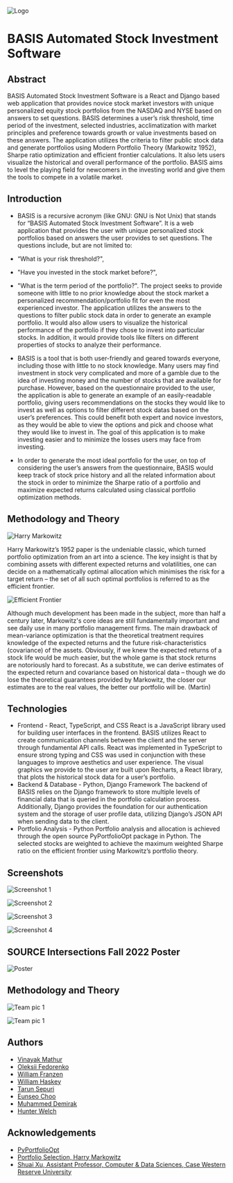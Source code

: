 
![Logo](https://github.com/viniemm/BASIS-Automated-Stock-Investment-Software/blob/master/Images/basis%20logo.png?raw=true)


# BASIS Automated Stock Investment Software

## Abstract
BASIS Automated Stock Investment Software is a React and Django based web application that provides novice stock market investors with unique personalized equity stock portfolios from the NASDAQ and NYSE based on answers to set questions. BASIS determines a user’s risk threshold, time period of the investment, selected industries, acclimatization with market principles and preference towards growth or value investments based on these answers. The application utilizes the criteria to filter public stock data and generate portfolios using Modern Portfolio Theory (Markowitz 1952), Sharpe ratio optimization and efficient frontier calculations. It also lets users visualize the historical and overall performance of the portfolio. BASIS aims to level the playing field for newcomers in the investing world and give them the tools to compete in a volatile market.
## Introduction
- BASIS is a recursive acronym (like GNU: GNU is Not Unix) that stands for “BASIS Automated Stock Investment Software”. 
It is a web application that provides the user
with unique personalized stock portfolios based on answers the user provides to set
questions. The questions include, but are not limited to: 
- “What is your risk threshold?",
- "Have you invested in the stock market before?", 
- "What is the term period of the portfolio?". 
The project seeks to provide someone with little to no prior knowledge about
the stock market a personalized recommendation/portfolio fit for even the most
experienced investor. The application utilizes the answers to the questions to filter public
stock data in order to generate an example portfolio. It would also allow users to
visualize the historical performance of the portfolio if they chose to invest into particular
stocks. In addition, it would provide tools like filters on different properties of stocks to
analyze their performance.

- BASIS is a tool that is both user-friendly and geared towards everyone, including those with little to no stock knowledge. 
Many users may find investment in stock very
complicated and more of a gamble due to the idea of investing money and the number of
stocks that are available for purchase. However, based on the questionnaire provided to
the user, the application is able to generate an example of an easily-readable portfolio,
giving users recommendations on the stocks they would like to invest as well as options
to filter different stock datas based on the user’s preferences. This could benefit both
expert and novice investors, as they would be able to view the options and pick and
choose what they would like to invest in. The goal of this application is to make investing
easier and to minimize the losses users may face from investing.
- In order to generate the most ideal portfolio for the user, on top of considering the user’s answers from the questionnaire, BASIS would keep track of stock price history and all the related information about the stock in order to minimize the Sharpe ratio of a portfolio and maximize expected returns calculated using classical portfolio optimization methods.

## Methodology and Theory

![Harry Markowitz](https://www.investopedia.com/thmb/N2j_axLJmt8AYf8swmwvHdy5SEo=/1500x0/filters:no_upscale():max_bytes(150000):strip_icc()/harrymarkowitz_round2-1b3eb541bca840ffbe11c8c849f688da.png)

Harry Markowitz’s 1952 paper is the undeniable classic, which turned portfolio
optimization from an art into a science. The key insight is that by combining assets with
different expected returns and volatilities, one can decide on a mathematically optimal
allocation which minimises the risk for a target return – the set of all such optimal
portfolios is referred to as the efficient frontier.

![Efficient Frontier](https://github.com/robertmartin8/PyPortfolioOpt/raw/master/media/efficient_frontier_white.png?raw=true)

Although much development has been made in the subject, more than half a century
later, Markowitz's core ideas are still fundamentally important and see daily use in many
portfolio management firms. The main drawback of mean-variance optimization is that
the theoretical treatment requires knowledge of the expected returns and the future
risk-characteristics (covariance) of the assets. Obviously, if we knew the expected returns
of a stock life would be much easier, but the whole game is that stock returns are
notoriously hard to forecast. As a substitute, we can derive estimates of the expected
return and covariance based on historical data – though we do lose the theoretical
guarantees provided by Markowitz, the closer our estimates are to the real values, the
better our portfolio will be. (Martin)

## Technologies
- Frontend - React, TypeScript, and CSS
React is a JavaScript library used for building user interfaces in the frontend. BASIS
utilizes React to create communication channels between the client and the server
through fundamental API calls. React was implemented in TypeScript to ensure strong
typing and CSS was used in conjunction with these languages to improve aesthetics and
user experience. The visual graphics we provide to the user are built upon Recharts, a
React library, that plots the historical stock data for a user’s portfolio.
- Backend & Database - Python, Django Framework
The backend of BASIS relies on the Django framework to store multiple levels of financial
data that is queried in the portfolio calculation process. Additionally, Django provides the
foundation for our authentication system and the storage of user profile data, utilizing
Django’s JSON API when sending data to the client.
- Portfolio Analysis - Python
Portfolio analysis and allocation is achieved through the open source PyPortfolioOpt
package in Python. The selected stocks are weighted to achieve the maximum weighted
Sharpe ratio on the efficient frontier using Markowitz’s portfolio theory.
## Screenshots

![Screenshot 1](https://github.com/viniemm/BASIS-Automated-Stock-Investment-Software/blob/master/Images/sc1.png?raw=true)

![Screenshot 2](https://github.com/viniemm/BASIS-Automated-Stock-Investment-Software/blob/master/Images/sc2.png?raw=true)

![Screenshot 3](https://github.com/viniemm/BASIS-Automated-Stock-Investment-Software/blob/master/Images/sc3.png?raw=true)

![Screenshot 4](https://github.com/viniemm/BASIS-Automated-Stock-Investment-Software/blob/master/Images/sc4.png?raw=true)

## SOURCE Intersections Fall 2022 Poster

![Poster](https://github.com/viniemm/BASIS-Automated-Stock-Investment-Software/blob/master/Images/CSDS%20395_%20Intersections%20Poster.png?raw=true)

## Methodology and Theory

![Team pic 1](https://raw.githubusercontent.com/viniemm/BASIS-Automated-Stock-Investment-Software/master/Images/team1.jpg)

![Team pic 1](https://raw.githubusercontent.com/viniemm/BASIS-Automated-Stock-Investment-Software/master/Images/team2.jpg)

## Authors

- [Vinayak Mathur](https://www.github.com/viniemm)
- [Oleksii Fedorenko](https://www.github.com/fedorenkood)
- [William Franzen](https://www.github.com/wfranzen)
- [William Haskey](https://www.github.com/whaskey)
- [Tarun Sepuri](https://www.github.com/tsepuri)
- [Eunseo Choo](https://www.github.com/eschoo)
- [Muhammed Demirak](https://www.github.com/mtdem)
- [Hunter Welch](https://www.github.com/hwelch)


## Acknowledgements
 - [PyPortfolioOpt](https://pyportfolioopt.readthedocs.io/en/latest/)
 - [Portfolio Selection, Harry Markowitz](https://www.jstor.org/stable/2975974?origin=crossref#metadata_info_tab_contents)
 - [Shuai Xu, Assistant Professor, Computer & Data Sciences, Case Western Reserve University](https://engineering.case.edu/profiles/sxx214)


